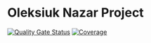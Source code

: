 # Oleksiuk Nazar Project

[![Quality Gate Status](https://sonarcloud.io/api/project_badges/measure?project=OleksiukNazar&metric=alert_status)](https://sonarcloud.io/summary/new_code?id=OleksiukNazar)
[![Coverage](https://sonarcloud.io/api/project_badges/measure?project=OleksiukNazar&metric=coverage)](https://sonarcloud.io/summary/new_code?id=OleksiukNazar)
